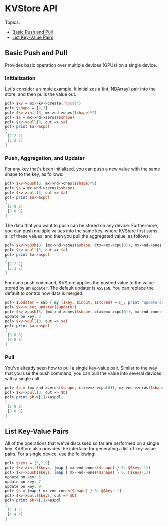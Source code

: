 # KVStore API

Topics:
* [Basic Push and Pull](#basic-push-and-pull)
* [List Key-Value Pairs](#list-key-value-pairs)

## Basic Push and Pull

Provides basic operation over multiple devices (GPUs) on a single device.

### Initialization

Let's consider a simple example. It initializes
a (int, NDArray) pair into the store, and then pulls the value out.

```perl
pdl> $kv = mx->kv->create('local')
pdl> $shape = [2,3]
pdl> $kv->init(3, mx->nd->ones($shape)*2)
pdl> $a = mx->nd->zeros($shape)
pdl> $kv->pull(3, out => $a)
pdl> print $a->aspdl
[
 [2 2 2]
 [2 2 2]
]
```

### Push, Aggregation, and Updater

For any key that's been initialized, you can push a new value with the same shape to the key, as follows:

```perl
pdl> $kv->push(3, mx->nd->ones($shape)*8)
pdl> $a = mx->nd->zeros($shape)
pdl> $kv->pull(3, out => $a)
pdl> print $a->aspdl
[
 [8 8 8]
 [8 8 8]
]
```

The data that you want to push can be stored on any device. Furthermore, you can push multiple
values into the same key, where KVStore first sums all of these
values, and then you pull the aggregated value, as follows:

```perl
pdl> $kv->push(3, [mx->nd->ones($shape, ctx=>mx->cpu(0)), mx->nd->ones($shape, ctx=>mx->cpu(1))])
pdl> $kv->pull(3, out => $a)
pdl> print $a->aspdl
[
 [2 2 2]
 [2 2 2]
]
```

For each push command, KVStore applies the pushed value to the value stored by an
`updater`. The default updater is `ASSIGN`. You can replace the default to
control how data is merged.

```perl
pdl> $updater = sub { my ($key, $input, $stored) = @_; print "update on key: $key\n"; $stored += $input * 3; }
pdl> $kv->_set_updater($updater)
pdl> $kv->push(3, [mx->nd->ones($shape, ctx=>mx->cpu(0)), mx->nd->ones($shape, ctx=>mx->cpu(1))])
update on key: 3
pdl> $kv->pull(3, out => $a)
pdl> print $a->aspdl
[
 [8 8 8]
 [8 8 8]
]
```

### Pull

You've already seen how to pull a single key-value pair. Similar to the way that you use the push command, you can
pull the value into several devices with a single call.

```perl
pdl> $b = [mx->nd->zeros($shape, ctx=>mx->cpu(0)), mx->nd->zeros($shape, ctx=>mx->cpu(1))]
pdl> $kv->pull(3, out => $b)
pdl> print $b->[1]->aspdl
[
 [8 8 8]
 [8 8 8]
]
```

## List Key-Value Pairs

All of the operations that we've discussed so far are performed on a single key. KVStore also provides
the interface for generating a list of key-value pairs. For a single device, use the following:

```perl
pdl> $keys = [5,7,9]
pdl> $kv->init($keys, [map { mx->nd->ones($shape) } 0..@$keys-1])
pdl> $kv->push($keys, [map { mx->nd->ones($shape) } 0..@$keys-1])
update on key: 5
update on key: 7
update on key: 9
pdl> $b = [map { mx->nd->ones($shape) } 0..@$keys-1]
pdl> $kv->pull($keys, out => $b)
pdl> print $b->[1]->aspdl
[
 [4 4 4]
 [4 4 4]
]
```
